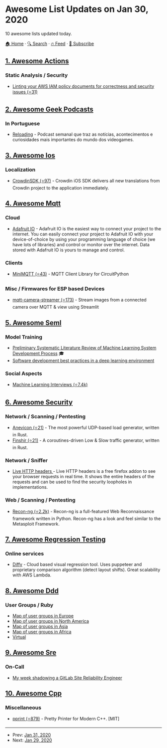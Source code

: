 # Awesome List Updates on Jan 30, 2020

10 awesome lists updated today.

[🏠 Home](/README.md) · [🔍 Search](https://test.trackawesomelist.com/search/) · [🔥 Feed](https://test.trackawesomelist.com/feed.xml) · [📮 Subscribe](https://trackawesomelist.us17.list-manage.com/subscribe?u=d2f0117aa829c83a63ec63c2f&id=36a103854c)



## [1. Awesome Actions](/content/sdras/awesome-actions/README.md)

### Static Analysis / Security

*   [Linting your AWS IAM policy documents for correctness and security issues (⭐31)](https://github.com/xen0l/iam-lint)

## [2. Awesome Geek Podcasts](/content/ayr-ton/awesome-geek-podcasts/README.md)

### In Portuguese

*   [Reloading](http://reloading.com.br/) - Podcast semanal que traz as notícias, acontecimentos e curiosidades mais importantes do mundo dos videogames.

## [3. Awesome Ios](/content/vsouza/awesome-ios/README.md)

### Localization

*   [CrowdinSDK (⭐97)](https://github.com/crowdin/mobile-sdk-ios) - Crowdin iOS SDK delivers all new translations from Crowdin project to the application immediately.

## [4. Awesome Mqtt](/content/hobbyquaker/awesome-mqtt/README.md)

### Cloud

*   [Adafruit IO](https://io.adafruit.com) - Adafruit IO is the easiest way to connect your project to the internet. You can easily connect your project to Adafruit IO with your device-of-choice by using your programming language of choice (we have lots of libraries) and control or monitor over the internet. Data stored with Adafruit IO is yours to manage and control.

### Clients

*   [MiniMQTT (⭐43)](https://github.com/adafruit/Adafruit_CircuitPython_MiniMQTT) - MQTT Client Library for CircuitPython

### Misc / Firmwares for ESP based Devices

*   [mqtt-camera-streamer (⭐173)](https://github.com/robmarkcole/mqtt-camera-streamer) - Stream images from a connected camera over MQTT & view using Streamlit

## [5. Awesome Seml](/content/SE-ML/awesome-seml/README.md)

### Model Training

*   [Preliminary Systematic Literature Review of Machine Learning System Development Process](https://arxiv.org/abs/1910.05528) 🎓
*   [Software development best practices in a deep learning environment](https://towardsdatascience.com/software-development-best-practices-in-a-deep-learning-environment-a1769e9859b1)

### Social Aspects

*   [Machine Learning Interviews (⭐7.4k)](https://github.com/chiphuyen/machine-learning-systems-design/blob/master/build/build1/consolidated.pdf)

## [6. Awesome Security](/content/sbilly/awesome-security/README.md)

### Network / Scanning / Pentesting

*   [Anevicon (⭐21)](https://github.com/rozgo/anevicon) - The most powerful UDP-based load generator, written in Rust.
*   [Finshir (⭐21)](https://github.com/isgasho/finshir) - A coroutines-driven Low & Slow traffic generator, written in Rust.

### Network / Sniffer

*   [Live HTTP headers ](https://addons.mozilla.org/en-US/firefox/addon/http-header-live/) - Live HTTP headers is a free firefox addon to see your browser requests in real time. It shows the entire headers of the requests and can be used to find the security loopholes in implementations.

### Web / Scanning / Pentesting

*   [Recon-ng (⭐2.2k)](https://github.com/lanmaster53/recon-ng) - Recon-ng is a full-featured Web Reconnaissance framework written in Python. Recon-ng has a look and feel similar to the Metasploit Framework.

## [7. Awesome Regression Testing](/content/mojoaxel/awesome-regression-testing/README.md)

### Online services

*   [Diffy](https://diffy.website) - Cloud based visual regression tool. Uses puppeteer and proprietary comparison algorithm (detect layout shifts). Great scalability with AWS Lambda.

## [8. Awesome Ddd](/content/heynickc/awesome-ddd/README.md)

### User Groups / Ruby

*   [Map of user groups in Europe](https://datawrapper.dwcdn.net/9FNZI/)
*   [Map of user groups in North America](https://datawrapper.dwcdn.net/nbZkd/)
*   [Map of user groups in Asia](https://datawrapper.dwcdn.net/oin66/)
*   [Map of user groups in Africa](https://datawrapper.dwcdn.net/yaEOa/)
*   [Virtual](https://virtualddd.com/)

## [9. Awesome Sre](/content/dastergon/awesome-sre/README.md)

### On-Call

*   [My week shadowing a GitLab Site Reliability Engineer](https://about.gitlab.com/blog/2019/12/16/sre-shadow/)

## [10. Awesome Cpp](/content/fffaraz/awesome-cpp/README.md)

### Miscellaneous

*   [pprint (⭐879)](https://github.com/p-ranav/pprint) - Pretty Printer for Modern C++. \[MIT]

---

- Prev: [Jan 31, 2020](/content/2020/01/31/README.md)
- Next: [Jan 29, 2020](/content/2020/01/29/README.md)